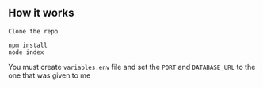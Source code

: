 
## How it works

```
Clone the repo

npm install
node index

```
You must create `variables.env` file and set the `PORT` and `DATABASE_URL` to the one that was given to me